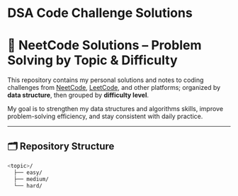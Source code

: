 # DSA Code Challenge Solutions

# 🧠 NeetCode Solutions – Problem Solving by Topic & Difficulty

This repository contains my personal solutions and notes to coding challenges from [NeetCode](https://neetcode.io/), [LeetCode](https://leetcode.com/), and other platforms; organized by **data structure**, then grouped by **difficulty level**.

My goal is to strengthen my data structures and algorithms skills, improve problem-solving efficiency, and stay consistent with daily practice.

---

## 🗂️ Repository Structure

```bash
<topic>/
  ├── easy/
  ├── medium/
  └── hard/
